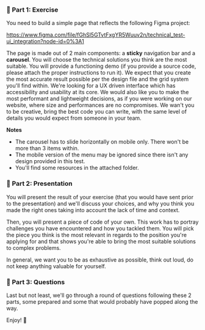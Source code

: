 ### 🏡 Part 1: Exercise

You need to build a simple page that reflects the following Figma project:

https://www.figma.com/file/fGhSl5GTvtFxgYR5Wuuv2n/technical_test-ui_integration?node-id=0%3A1

The page is made out of 2 main components: a **sticky** navigation bar and a **carousel**. You will choose the technical solutions you think are the most suitable. You will provide a functioning demo (if you provide a source code, please attach the proper instructions to run it). We expect that you create the most accurate result possible per the design file and the grid system you'll find within. We're looking for a UX driven interface which has accessibility and usability at its core. We would also like you to make the most performant and lightweight decisions, as if you were working on our website, where size and performances are no compromises. We wan't you to be creative, bring the best code you can write, with the same level of details you would expect from someone in your team.

**Notes**

- The carousel has to slide horizontally on mobile only. There won't be more than 3 items within.
- The mobile version of the menu may be ignored since there isn't any design provided in this test.
- You'll find some resources in the attached folder.

### 💼 Part 2: Presentation

You will present the result of your exercise (that you would have sent prior to the presentation) and we'll discuss your choices, and why you think you made the right ones taking into account the lack of time and context.

Then, you will present a piece of code of your own. This work has to portray challenges you have encountered and how you tackled them. You will pick the piece you think is the most relevant in regards to the position you're applying for and that shows you're able to bring the most suitable solutions to complex problems.

In general, we want you to be as exhaustive as possible, think out loud, do not keep anything valuable for yourself.
 
### 💼 Part 3: Questions

Last but not least, we'll go through a round of questions following these 2 parts, some prepared and some that would probably have popped along the way.

Enjoy! 🙂
